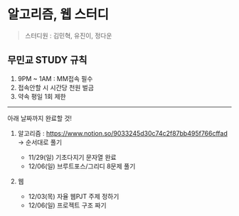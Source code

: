 # 알고리즘, 웹 스터디

> 스터디원 : 김민혁, 유진이, 정다운

## 무민교 STUDY 규칙

1. 9PM ~ 1AM : MM접속 필수
2. 접속안할 시 시간당 천원 벌금
3. 약속 평일 1회 제한

---
아래 날짜까지 완료할 것!  

1. 알고리즘 : https://www.notion.so/9033245d30c74c2f87bb495f766cffad
   -> 순서대로 풀기  
   * 11/29(일) 기초다지기 문자열 완료
   * 12/06(일) 브루트포스/그리디 8문제 풀기
   
2. 웹  
   * 12/03(목) 자율 웹PJT 주제 정하기  
   * 12/06(일) 프로젝트 구조 짜기

